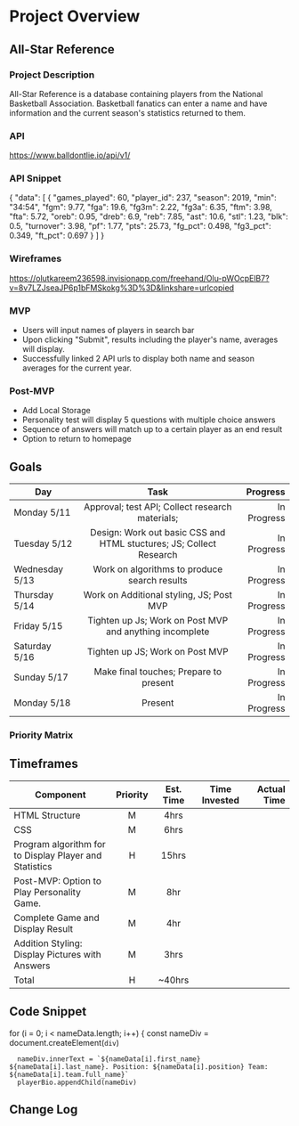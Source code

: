 # Project Overview

## All-Star Reference

### Project Description

All-Star Reference is a database containing players from the National Basketball Association. Basketball fanatics can enter a name and have information and the current season's statistics returned to them.

### API

https://www.balldontlie.io/api/v1/

### API Snippet

{
"data": [
{
"games_played": 60,
"player_id": 237,
"season": 2019,
"min": "34:54",
"fgm": 9.77,
"fga": 19.6,
"fg3m": 2.22,
"fg3a": 6.35,
"ftm": 3.98,
"fta": 5.72,
"oreb": 0.95,
"dreb": 6.9,
"reb": 7.85,
"ast": 10.6,
"stl": 1.23,
"blk": 0.5,
"turnover": 3.98,
"pf": 1.77,
"pts": 25.73,
"fg_pct": 0.498,
"fg3_pct": 0.349,
"ft_pct": 0.697
}
]
}

### Wireframes

https://olutkareem236598.invisionapp.com/freehand/Olu-pWOcpElB7?v=8v7LZJseaJP6p1bFMSkokg%3D%3D&linkshare=urlcopied

### MVP

- Users will input names of players in search bar
- Upon clicking "Submit", results including the player's name, averages will display.
- Successfully linked 2 API urls to display both name and season averages for the current year.

### Post-MVP

- Add Local Storage
- Personality test will display 5 questions with multiple choice answers
- Sequence of answers will match up to a certain player as an end result
- Option to return to homepage

## Goals

| Day            |                                Task                                 |    Progress |
| -------------- | :-----------------------------------------------------------------: | ----------: |
| Monday 5/11    |           Approval; test API; Collect research materials;           | In Progress |
| Tuesday 5/12   | Design: Work out basic CSS and HTML stuctures; JS; Collect Research | In Progress |
| Wednesday 5/13 |            Work on algorithms to produce search results             | In Progress |
| Thursday 5/14  |              Work on Additional styling, JS; Post MVP               | In Progress |
| Friday 5/15    |       Tighten up Js; Work on Post MVP and anything incomplete       | In Progress |
| Saturday 5/16  |                   Tighten up JS; Work on Post MVP                   | In Progress |
| Sunday 5/17    |               Make final touches; Prepare to present                | In Progress |
| Monday 5/18    |                               Present                               | In Progress |

### Priority Matrix

## Timeframes

| Component                                              | Priority | Est. Time | Time Invested | Actual Time |
| ------------------------------------------------------ | :------: | :-------: | :-----------: | ----------: |
| HTML Structure                                         |    M     |   4hrs    |               |             |
| CSS                                                    |    M     |   6hrs    |               |             |
| Program algorithm for to Display Player and Statistics |    H     |   15hrs   |               |             |
| Post-MVP: Option to Play Personality Game.             |    M     |    8hr    |               |             |
| Complete Game and Display Result                       |    M     |    4hr    |               |             |
| Addition Styling: Display Pictures with Answers        |    M     |   3hrs    |               |             |
| Total                                                  |    H     |  ~40hrs   |               |             |

## Code Snippet

for (i = 0; i < nameData.length; i++) {
const nameDiv = document.createElement(`div`)

      nameDiv.innerText = `${nameData[i].first_name} ${nameData[i].last_name}. Position: ${nameData[i].position} Team: ${nameData[i].team.full_name}`
      playerBio.appendChild(nameDiv)

## Change Log
